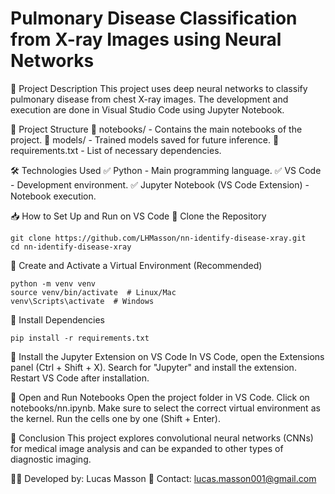 # Pulmonary Disease Classification from X-ray Images using Neural Networks

📌 Project Description
This project uses deep neural networks to classify pulmonary disease from chest X-ray images. The development and execution are done in Visual Studio Code using Jupyter Notebook.

🚀 Project Structure
📂 notebooks/ - Contains the main notebooks of the project.
📂 models/ - Trained models saved for future inference.
📜 requirements.txt - List of necessary dependencies.

🛠 Technologies Used
✅ Python - Main programming language.
✅ VS Code - Development environment.
✅ Jupyter Notebook (VS Code Extension) - Notebook execution.

📥 How to Set Up and Run on VS Code
🔹 Clone the Repository
```
git clone https://github.com/LHMasson/nn-identify-disease-xray.git
cd nn-identify-disease-xray
```

🔹 Create and Activate a Virtual Environment (Recommended)
```
python -m venv venv
source venv/bin/activate  # Linux/Mac
venv\Scripts\activate  # Windows
```

🔹 Install Dependencies
```
pip install -r requirements.txt
```

🔹 Install the Jupyter Extension on VS Code
In VS Code, open the Extensions panel (Ctrl + Shift + X).
Search for "Jupyter" and install the extension.
Restart VS Code after installation.

🔹 Open and Run Notebooks
Open the project folder in VS Code.
Click on notebooks/nn.ipynb.
Make sure to select the correct virtual environment as the kernel.
Run the cells one by one (Shift + Enter).

📄 Conclusion
This project explores convolutional neural networks (CNNs) for medical image analysis and can be expanded to other types of diagnostic imaging.

👨‍💻 Developed by: Lucas Masson
📧 Contact: lucas.masson001@gmail.com
